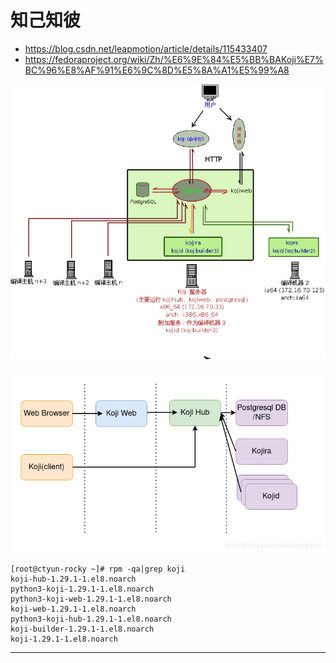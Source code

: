 # 知己知彼


* <https://blog.csdn.net/leapmotion/article/details/115433407>
* <https://fedoraproject.org/wiki/Zh/%E6%9E%84%E5%BB%BAKoji%E7%BC%96%E8%AF%91%E6%9C%8D%E5%8A%A1%E5%99%A8>

![20220808_095351_37](image/20220808_095351_37.png)

![20220808_095400_36](image/20220808_095400_36.png)





```
[root@ctyun-rocky ~]# rpm -qa|grep koji
koji-hub-1.29.1-1.el8.noarch
python3-koji-1.29.1-1.el8.noarch
python3-koji-web-1.29.1-1.el8.noarch
koji-web-1.29.1-1.el8.noarch
python3-koji-hub-1.29.1-1.el8.noarch
koji-builder-1.29.1-1.el8.noarch
koji-1.29.1-1.el8.noarch
```








---
